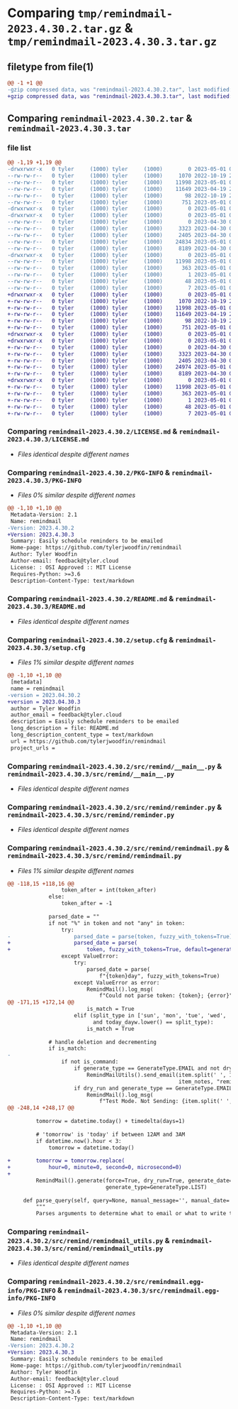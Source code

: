 # Comparing `tmp/remindmail-2023.4.30.2.tar.gz` & `tmp/remindmail-2023.4.30.3.tar.gz`

## filetype from file(1)

```diff
@@ -1 +1 @@
-gzip compressed data, was "remindmail-2023.4.30.2.tar", last modified: Mon May  1 03:49:41 2023, max compression
+gzip compressed data, was "remindmail-2023.4.30.3.tar", last modified: Mon May  1 04:22:23 2023, max compression
```

## Comparing `remindmail-2023.4.30.2.tar` & `remindmail-2023.4.30.3.tar`

### file list

```diff
@@ -1,19 +1,19 @@
-drwxrwxr-x   0 tyler     (1000) tyler     (1000)        0 2023-05-01 03:49:41.625120 remindmail-2023.4.30.2/
--rw-rw-r--   0 tyler     (1000) tyler     (1000)     1070 2022-10-19 22:48:49.000000 remindmail-2023.4.30.2/LICENSE.md
--rw-rw-r--   0 tyler     (1000) tyler     (1000)    11998 2023-05-01 03:49:41.625120 remindmail-2023.4.30.2/PKG-INFO
--rw-rw-r--   0 tyler     (1000) tyler     (1000)    11649 2023-04-19 21:19:01.000000 remindmail-2023.4.30.2/README.md
--rw-rw-r--   0 tyler     (1000) tyler     (1000)       98 2022-10-19 22:48:49.000000 remindmail-2023.4.30.2/pyproject.toml
--rw-rw-r--   0 tyler     (1000) tyler     (1000)      751 2023-05-01 03:49:41.625120 remindmail-2023.4.30.2/setup.cfg
-drwxrwxr-x   0 tyler     (1000) tyler     (1000)        0 2023-05-01 03:49:41.625120 remindmail-2023.4.30.2/src/
-drwxrwxr-x   0 tyler     (1000) tyler     (1000)        0 2023-05-01 03:49:41.625120 remindmail-2023.4.30.2/src/remind/
--rw-rw-r--   0 tyler     (1000) tyler     (1000)        0 2023-04-30 04:24:17.000000 remindmail-2023.4.30.2/src/remind/__init__.py
--rw-rw-r--   0 tyler     (1000) tyler     (1000)     3323 2023-04-30 04:24:17.000000 remindmail-2023.4.30.2/src/remind/__main__.py
--rw-rw-r--   0 tyler     (1000) tyler     (1000)     2405 2023-04-30 04:24:17.000000 remindmail-2023.4.30.2/src/remind/reminder.py
--rw-rw-r--   0 tyler     (1000) tyler     (1000)    24834 2023-05-01 03:48:08.000000 remindmail-2023.4.30.2/src/remind/remindmail.py
--rw-rw-r--   0 tyler     (1000) tyler     (1000)     8189 2023-04-30 04:24:17.000000 remindmail-2023.4.30.2/src/remind/remindmail_utils.py
-drwxrwxr-x   0 tyler     (1000) tyler     (1000)        0 2023-05-01 03:49:41.625120 remindmail-2023.4.30.2/src/remindmail.egg-info/
--rw-rw-r--   0 tyler     (1000) tyler     (1000)    11998 2023-05-01 03:49:41.000000 remindmail-2023.4.30.2/src/remindmail.egg-info/PKG-INFO
--rw-rw-r--   0 tyler     (1000) tyler     (1000)      363 2023-05-01 03:49:41.000000 remindmail-2023.4.30.2/src/remindmail.egg-info/SOURCES.txt
--rw-rw-r--   0 tyler     (1000) tyler     (1000)        1 2023-05-01 03:49:41.000000 remindmail-2023.4.30.2/src/remindmail.egg-info/dependency_links.txt
--rw-rw-r--   0 tyler     (1000) tyler     (1000)       48 2023-05-01 03:49:41.000000 remindmail-2023.4.30.2/src/remindmail.egg-info/entry_points.txt
--rw-rw-r--   0 tyler     (1000) tyler     (1000)        7 2023-05-01 03:49:41.000000 remindmail-2023.4.30.2/src/remindmail.egg-info/top_level.txt
+drwxrwxr-x   0 tyler     (1000) tyler     (1000)        0 2023-05-01 04:22:23.046567 remindmail-2023.4.30.3/
+-rw-rw-r--   0 tyler     (1000) tyler     (1000)     1070 2022-10-19 22:48:49.000000 remindmail-2023.4.30.3/LICENSE.md
+-rw-rw-r--   0 tyler     (1000) tyler     (1000)    11998 2023-05-01 04:22:23.046567 remindmail-2023.4.30.3/PKG-INFO
+-rw-rw-r--   0 tyler     (1000) tyler     (1000)    11649 2023-04-19 21:19:01.000000 remindmail-2023.4.30.3/README.md
+-rw-rw-r--   0 tyler     (1000) tyler     (1000)       98 2022-10-19 22:48:49.000000 remindmail-2023.4.30.3/pyproject.toml
+-rw-rw-r--   0 tyler     (1000) tyler     (1000)      751 2023-05-01 04:22:23.046567 remindmail-2023.4.30.3/setup.cfg
+drwxrwxr-x   0 tyler     (1000) tyler     (1000)        0 2023-05-01 04:22:23.042567 remindmail-2023.4.30.3/src/
+drwxrwxr-x   0 tyler     (1000) tyler     (1000)        0 2023-05-01 04:22:23.046567 remindmail-2023.4.30.3/src/remind/
+-rw-rw-r--   0 tyler     (1000) tyler     (1000)        0 2023-04-30 04:24:17.000000 remindmail-2023.4.30.3/src/remind/__init__.py
+-rw-rw-r--   0 tyler     (1000) tyler     (1000)     3323 2023-04-30 04:24:17.000000 remindmail-2023.4.30.3/src/remind/__main__.py
+-rw-rw-r--   0 tyler     (1000) tyler     (1000)     2405 2023-04-30 04:24:17.000000 remindmail-2023.4.30.3/src/remind/reminder.py
+-rw-rw-r--   0 tyler     (1000) tyler     (1000)    24974 2023-05-01 04:18:45.000000 remindmail-2023.4.30.3/src/remind/remindmail.py
+-rw-rw-r--   0 tyler     (1000) tyler     (1000)     8189 2023-04-30 04:24:17.000000 remindmail-2023.4.30.3/src/remind/remindmail_utils.py
+drwxrwxr-x   0 tyler     (1000) tyler     (1000)        0 2023-05-01 04:22:23.046567 remindmail-2023.4.30.3/src/remindmail.egg-info/
+-rw-rw-r--   0 tyler     (1000) tyler     (1000)    11998 2023-05-01 04:22:23.000000 remindmail-2023.4.30.3/src/remindmail.egg-info/PKG-INFO
+-rw-rw-r--   0 tyler     (1000) tyler     (1000)      363 2023-05-01 04:22:23.000000 remindmail-2023.4.30.3/src/remindmail.egg-info/SOURCES.txt
+-rw-rw-r--   0 tyler     (1000) tyler     (1000)        1 2023-05-01 04:22:23.000000 remindmail-2023.4.30.3/src/remindmail.egg-info/dependency_links.txt
+-rw-rw-r--   0 tyler     (1000) tyler     (1000)       48 2023-05-01 04:22:23.000000 remindmail-2023.4.30.3/src/remindmail.egg-info/entry_points.txt
+-rw-rw-r--   0 tyler     (1000) tyler     (1000)        7 2023-05-01 04:22:23.000000 remindmail-2023.4.30.3/src/remindmail.egg-info/top_level.txt
```

### Comparing `remindmail-2023.4.30.2/LICENSE.md` & `remindmail-2023.4.30.3/LICENSE.md`

 * *Files identical despite different names*

### Comparing `remindmail-2023.4.30.2/PKG-INFO` & `remindmail-2023.4.30.3/PKG-INFO`

 * *Files 0% similar despite different names*

```diff
@@ -1,10 +1,10 @@
 Metadata-Version: 2.1
 Name: remindmail
-Version: 2023.4.30.2
+Version: 2023.4.30.3
 Summary: Easily schedule reminders to be emailed
 Home-page: https://github.com/tylerjwoodfin/remindmail
 Author: Tyler Woodfin
 Author-email: feedback@tyler.cloud
 License: : OSI Approved :: MIT License
 Requires-Python: >=3.6
 Description-Content-Type: text/markdown
```

### Comparing `remindmail-2023.4.30.2/README.md` & `remindmail-2023.4.30.3/README.md`

 * *Files identical despite different names*

### Comparing `remindmail-2023.4.30.2/setup.cfg` & `remindmail-2023.4.30.3/setup.cfg`

 * *Files 1% similar despite different names*

```diff
@@ -1,10 +1,10 @@
 [metadata]
 name = remindmail
-version = 2023.04.30.2
+version = 2023.04.30.3
 author = Tyler Woodfin
 author_email = feedback@tyler.cloud
 description = Easily schedule reminders to be emailed
 long_description = file: README.md
 long_description_content_type = text/markdown
 url = https://github.com/tylerjwoodfin/remindmail
 project_urls =
```

### Comparing `remindmail-2023.4.30.2/src/remind/__main__.py` & `remindmail-2023.4.30.3/src/remind/__main__.py`

 * *Files identical despite different names*

### Comparing `remindmail-2023.4.30.2/src/remind/reminder.py` & `remindmail-2023.4.30.3/src/remind/reminder.py`

 * *Files identical despite different names*

### Comparing `remindmail-2023.4.30.2/src/remind/remindmail.py` & `remindmail-2023.4.30.3/src/remind/remindmail.py`

 * *Files 1% similar despite different names*

```diff
@@ -118,15 +118,16 @@
                 token_after = int(token_after)
             else:
                 token_after = -1
 
             parsed_date = ""
             if not "%" in token and not "any" in token:
                 try:
-                    parsed_date = parse(token, fuzzy_with_tokens=True)
+                    parsed_date = parse(
+                        token, fuzzy_with_tokens=True, default=generate_date)
                 except ValueError:
                     try:
                         parsed_date = parse(
                             f"{token}day", fuzzy_with_tokens=True)
                     except ValueError as error:
                         RemindMail().log_msg(
                             f"Could not parse token: {token}; {error}", level="error")
@@ -171,15 +172,14 @@
                         is_match = True
                     elif (split_type in ['sun', 'mon', 'tue', 'wed', 'thu', 'fri', 'sat']
                           and today_dayw.lower() == split_type):
                         is_match = True
 
             # handle deletion and decrementing
             if is_match:
-
                 if not is_command:
                     if generate_type == GenerateType.EMAIL and not dry_run:
                         RemindMailUtils().send_email(item.split(' ', 1)[1],
                                                      item_notes, "remind.md")
                     if dry_run and generate_type == GenerateType.EMAIL:
                         RemindMail().log_msg(
                             f"Test Mode. Not Sending: {item.split(' ', 1)[1]}", level="debug")
@@ -248,14 +248,17 @@
 
         tomorrow = datetime.today() + timedelta(days=1)
 
         # 'tomorrow' is 'today' if between 12AM and 3AM
         if datetime.now().hour < 3:
             tomorrow = datetime.today()
 
+        tomorrow = tomorrow.replace(
+            hour=0, minute=0, second=0, microsecond=0)
+
         RemindMail().generate(force=True, dry_run=True, generate_date=tomorrow,
                               generate_type=GenerateType.LIST)
 
     def parse_query(self, query=None, manual_message='', manual_date='', noconfirm=False):
         """
         Parses arguments to determine what to email or what to write to a file for later.
```

### Comparing `remindmail-2023.4.30.2/src/remind/remindmail_utils.py` & `remindmail-2023.4.30.3/src/remind/remindmail_utils.py`

 * *Files identical despite different names*

### Comparing `remindmail-2023.4.30.2/src/remindmail.egg-info/PKG-INFO` & `remindmail-2023.4.30.3/src/remindmail.egg-info/PKG-INFO`

 * *Files 0% similar despite different names*

```diff
@@ -1,10 +1,10 @@
 Metadata-Version: 2.1
 Name: remindmail
-Version: 2023.4.30.2
+Version: 2023.4.30.3
 Summary: Easily schedule reminders to be emailed
 Home-page: https://github.com/tylerjwoodfin/remindmail
 Author: Tyler Woodfin
 Author-email: feedback@tyler.cloud
 License: : OSI Approved :: MIT License
 Requires-Python: >=3.6
 Description-Content-Type: text/markdown
```

